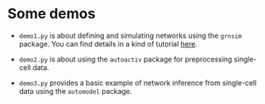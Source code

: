 # Some demos

- `demo1.py` is about defining and simulating networks using the `grnsim` package. You can find details in a kind of tutorial [here](http://www.iecl.univ-lorraine.fr/~Ulysse.Herbach/harissa/demo1.html).

- `demo2.py` is about using the `autoactiv` package for preprocessing single-cell data.

- `demo3.py` provides a basic example of network inference from single-cell data using the `automodel` package.